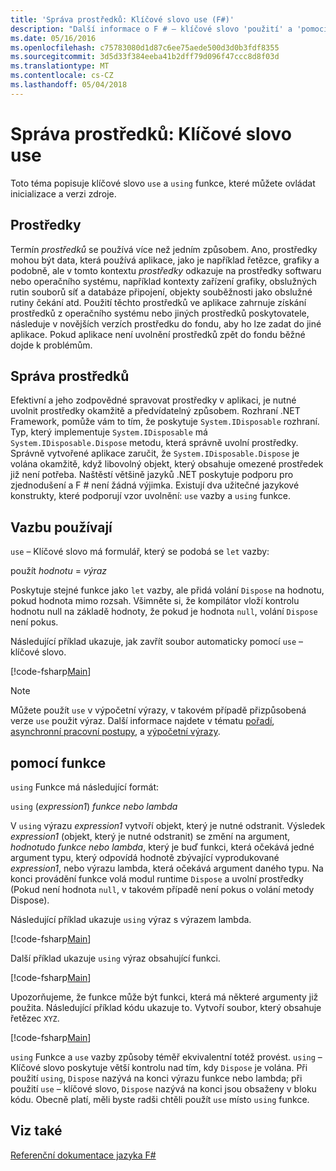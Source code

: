 ```yaml
---
title: 'Správa prostředků: Klíčové slovo use (F#)'
description: "Další informace o F # – klíčové slovo 'použití' a 'pomocí, funkce, která můžete ovládat inicializace a verzi zdroje."
ms.date: 05/16/2016
ms.openlocfilehash: c75783080d1d87c6ee75aede500d3d0b3fdf8355
ms.sourcegitcommit: 3d5d33f384eeba41b2dff79d096f47ccc8d8f03d
ms.translationtype: MT
ms.contentlocale: cs-CZ
ms.lasthandoff: 05/04/2018
---
```

# <a name="resource-management-the-use-keyword"></a>Správa prostředků: Klíčové slovo use

Toto téma popisuje klíčové slovo `use` a `using` funkce, které můžete ovládat inicializace a verzi zdroje.

## <a name="resources"></a>Prostředky
Termín *prostředků* se používá více než jedním způsobem. Ano, prostředky mohou být data, která používá aplikace, jako je například řetězce, grafiky a podobně, ale v tomto kontextu *prostředky* odkazuje na prostředky softwaru nebo operačního systému, například kontexty zařízení grafiky, obslužných rutin souborů síť a databáze připojení, objekty souběžnosti jako obslužné rutiny čekání atd. Použití těchto prostředků ve aplikace zahrnuje získání prostředků z operačního systému nebo jiných prostředků poskytovatele, následuje v novějších verzích prostředku do fondu, aby ho lze zadat do jiné aplikace. Pokud aplikace není uvolnění prostředků zpět do fondu běžné dojde k problémům.

## <a name="managing-resources"></a>Správa prostředků
Efektivní a jeho zodpovědné spravovat prostředky v aplikaci, je nutné uvolnit prostředky okamžitě a předvídatelný způsobem. Rozhraní .NET Framework, pomůže vám to tím, že poskytuje `System.IDisposable` rozhraní. Typ, který implementuje `System.IDisposable` má `System.IDisposable.Dispose` metodu, která správně uvolní prostředky. Správně vytvořené aplikace zaručit, že `System.IDisposable.Dispose` je volána okamžitě, když libovolný objekt, který obsahuje omezené prostředek již není potřeba. Naštěstí většině jazyků .NET poskytuje podporu pro zjednodušení a F # není žádná výjimka. Existují dva užitečné jazykové konstrukty, které podporují vzor uvolnění: `use` vazby a `using` funkce.

## <a name="use-binding"></a>Vazbu používají
`use` – Klíčové slovo má formulář, který se podobá se `let` vazby:

použít *hodnotu* = *výraz*

Poskytuje stejné funkce jako `let` vazby, ale přidá volání `Dispose` na hodnotu, pokud hodnota mimo rozsah. Všimněte si, že kompilátor vloží kontrolu hodnotu null na základě hodnoty, že pokud je hodnota `null`, volání `Dispose` není pokus.

Následující příklad ukazuje, jak zavřít soubor automaticky pomocí `use` – klíčové slovo.

[!code-fsharp[Main](../../../samples/snippets/fsharp/lang-ref-2/snippet6301.fs)]

>[!NOTE]
Můžete použít `use` v výpočetní výrazy, v takovém případě přizpůsobená verze `use` použit výraz. Další informace najdete v tématu [pořadí](sequences.md), [asynchronní pracovní postupy](asynchronous-workflows.md), a [výpočetní výrazy](computation-expressions.md).


## <a name="using-function"></a>pomocí funkce
`using` Funkce má následující formát:

`using` (*expression1*) *funkce nebo lambda*

V `using` výrazu *expression1* vytvoří objekt, který je nutné odstranit. Výsledek *expression1* (objekt, který je nutné odstranit) se změní na argument, *hodnotu*do *funkce nebo lambda*, který je buď funkci, která očekává jedné argument typu, který odpovídá hodnotě zbývající vyprodukované *expression1*, nebo výrazu lambda, která očekává argument daného typu. Na konci provádění funkce volá modul runtime `Dispose` a uvolní prostředky (Pokud není hodnota `null`, v takovém případě není pokus o volání metody Dispose).

Následující příklad ukazuje `using` výraz s výrazem lambda.

[!code-fsharp[Main](../../../samples/snippets/fsharp/lang-ref-2/snippet6302.fs)]

Další příklad ukazuje `using` výraz obsahující funkci.

[!code-fsharp[Main](../../../samples/snippets/fsharp/lang-ref-2/snippet6303.fs)]

Upozorňujeme, že funkce může být funkci, která má některé argumenty již použita. Následující příklad kódu ukazuje to. Vytvoří soubor, který obsahuje řetězec `XYZ`.

[!code-fsharp[Main](../../../samples/snippets/fsharp/lang-ref-2/snippet6304.fs)]

`using` Funkce a `use` vazby způsoby téměř ekvivalentní totéž provést. `using` – Klíčové slovo poskytuje větší kontrolu nad tím, kdy `Dispose` je volána. Při použití `using`, `Dispose` nazývá na konci výrazu funkce nebo lambda; při použití `use` – klíčové slovo, `Dispose` nazývá na konci jsou obsaženy v bloku kódu. Obecně platí, měli byste radši chtěli použít `use` místo `using` funkce.


## <a name="see-also"></a>Viz také
[Referenční dokumentace jazyka F#](index.md)
